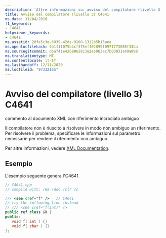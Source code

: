 ```yaml
---
description: 'Altre informazioni su: avviso del compilatore (livello 3) C4641'
title: Avviso del compilatore (livello 3) C4641
ms.date: 11/04/2016
f1_keywords:
- C4641
helpviewer_keywords:
- C4641
ms.assetid: 28fe5c3e-6039-42da-9100-1312b5b15aea
ms.openlocfilehash: 4b1111075b4cf375ef102899f0971773080f33ba
ms.sourcegitcommit: d6af41e42699628c3e2e6063ec7b03931a49a098
ms.translationtype: MT
ms.contentlocale: it-IT
ms.lasthandoff: 12/11/2020
ms.locfileid: "97332165"
---
```

# <a name="compiler-warning-level-3-c4641"></a>Avviso del compilatore (livello 3) C4641

commento al documento XML con riferimento incrociato ambiguo

Il compilatore non è riuscito a risolvere in modo non ambiguo un riferimento. Per risolvere il problema, specificare le informazioni sul parametro necessarie per rendere il riferimento non ambiguo.

Per altre informazioni, vedere [XML Documentation](../../build/reference/xml-documentation-visual-cpp.md).

## <a name="example"></a>Esempio

L'esempio seguente genera l'C4641.

```cpp
// C4641.cpp
// compile with: /W3 /doc /clr /c

/// <see cref="f" />   // C4641
// try the following line instead
// /// <see cref="f(int)" />
public ref class GR {
public:
   void f( int ) {}
   void f( char ) {}
};
```
